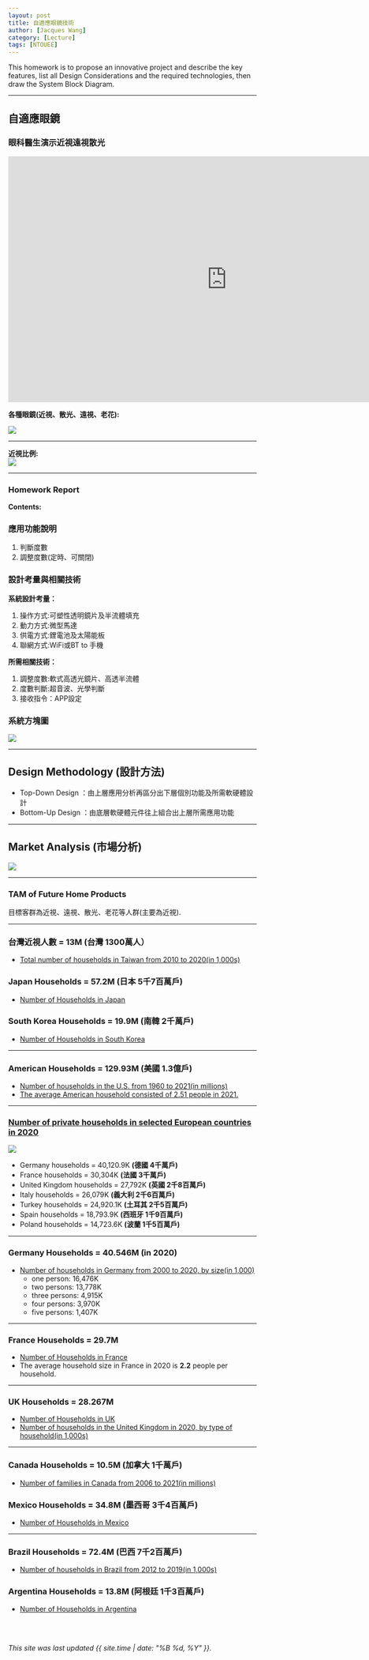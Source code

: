 ```yaml
---
layout: post
title: 自適應眼鏡技術
author: [Jacques Wang]
category: [Lecture]
tags: [NTOUEE]
---
```


This homework is to propose an innovative project and describe the key features, list all Design Considerations and the required technologies, then draw the System Block Diagram.

---
## 自適應眼鏡

### 眼科醫生演示近視遠視散光
<iframe width="885" height="498" src="https://www.youtube.com/embed/frFwuF1fbM0" title="【你有視力問題嗎?】眼科醫生演示近視遠視散光" frameborder="0" allow="accelerometer; autoplay; clipboard-write; encrypted-media; gyroscope; picture-in-picture; web-share" allowfullscreen></iframe>

**各種眼鏡(近視、散光、遠視、老花):**<br>

![](https://media.gettyimages.com/vectors/various-black-silhouette-glasses-eyeglasses-frames-set-sunglasses-vector-id1003883462)

---
**近視比例:**<br>
![](https://www.taiwanpb.org/uploadfile/C01/images/%E6%9C%AA%E5%91%BD%E5%90%8D-1-2(1).jpg)


---
### Homework Report
**Contents:**<br>

### 應用功能說明
1. 判斷度數
2. 調整度數(定時、可關閉)

### 設計考量與相關技術
**系統設計考量：**<br>
1. 操作方式:可塑性透明鏡片及半流體填充
2. 動力方式:微型馬達
3. 供電方式:鋰電池及太陽能板
4. 聯網方式:WiFi或BT to 手機

**所需相關技術：**
1. 調整度數:軟式高透光鏡片、高透半流體
2. 度數判斷:超音波、光學判斷
3. 接收指令：APP設定

### 系統方塊圖
![](https://github.com/rkuo2000/MCU-course/blob/main/images/FutureHome_kitchen_robot.png?raw=true)

---
## Design Methodology (設計方法)
* Top-Down Design  ：由上層應用分析再區分出下層個別功能及所需軟硬體設計
* Bottom-Up Design ：由底層軟硬體元件往上組合出上層所需應用功能

---
## Market Analysis (市場分析)
![](https://www.modernmgz.com/wan2/upload/images/20180710154032.jpg)

---
### TAM of Future Home Products
目標客群為近視、遠視、散光、老花等人群(主要為近視).<br>

---
### 台灣近視人數 = 13M (台灣 1300萬人）
* [Total number of households in Taiwan from 2010 to 2020(in 1,000s)](https://www.statista.com/statistics/330804/taiwan-national-total-number-of-households/#:~:text=By%20the%20end%20of%202020,households%20in%20the%20previous%20year.)

### Japan Households = 57.2M (日本 5千7百萬戶)
* [Number of Households in Japan](https://www.helgilibrary.com/indicators/number-of-households/japan/) 

### South Korea Households = 19.9M (南韓 2千萬戶)
* [Number of Households in South Korea](https://www.helgilibrary.com/indicators/number-of-households/south-korea/)

---
### American Households = 129.93M (美國 1.3億戶)
* [Number of households in the U.S. from 1960 to 2021(in millions)](https://www.statista.com/statistics/183635/number-of-households-in-the-us/)<br>
* [The average American household consisted of 2.51 people in 2021.](https://www.statista.com/statistics/183648/average-size-of-households-in-the-us/)<br>

---
### [Number of private households in selected European countries in 2020](https://www.statista.com/statistics/868008/number-of-private-households-in-the-eu/)
![](https://github.com/rkuo2000/MCU-course/blob/main/images/Households_number_Europe2020.png?raw=true)
* Germany households = 40,120.9K **(德國 4千萬戶)**
* France households  = 30,304K **(法國 3千萬戶)**
* United Kingdom households = 27,792K **(英國 2千8百萬戶)**
* Italy households = 26,079K **(義大利 2千6百萬戶)**
* Turkey households = 24,920.1K **(土耳其 2千5百萬戶)**
* Spain households = 18,793.9K **(西班牙 1千9百萬戶)**
* Poland households = 14,723.6K **(波蘭 1千5百萬戶)**

---
### Germany Households = 40.546M (in 2020)
* [Number of households in Germany from 2000 to 2020, by size(in 1,000)](https://www.statista.com/statistics/464187/households-by-size-germany/) 
  - one person: 16,476K
  - two persons: 13,778K
  - three persons: 4,915K
  - four persons: 3,970K
  - five persons: 1,407K
  
---
### France Households = 29.7M 
* [Number of Households in France](https://www.helgilibrary.com/indicators/number-of-households/france/)
* The average household size in France in 2020 is **2.2** people per household.

---
### UK Households = 28.267M 
* [Number of Households in UK ](https://www.ibisworld.com/uk/bed/number-of-households/44090/)
* [Number of households in the United Kingdom in 2020, by type of household(in 1,000s)](https://www.statista.com/statistics/961002/households-in-the-united-kingdom-uk-by-type/)<br>

---
### Canada Households = 10.5M (加拿大 1千萬戶)
* [Number of families in Canada from 2006 to 2021(in millions)](https://www.statista.com/statistics/443323/families-in-canada/)

### Mexico Households = 34.8M (墨西哥 3千4百萬戶)
* [Number of Households in Mexico](https://www.helgilibrary.com/indicators/number-of-households/mexico/) 

---
### Brazil Households = 72.4M (巴西 7千2百萬戶)
* [Number of households in Brazil from 2012 to 2019(in 1,000s)](https://www.statista.com/statistics/870646/brazil-number-households/)

### Argentina Households = 13.8M (阿根廷 1千3百萬戶)
* [Number of Households in Argentina](https://www.helgilibrary.com/indicators/number-of-households/argentina/)

<br>
<br>

*This site was last updated {{ site.time | date: "%B %d, %Y" }}.*


